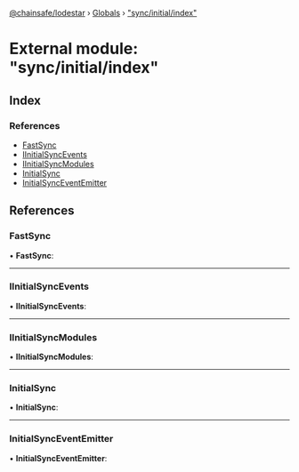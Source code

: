 [@chainsafe/lodestar](../README.md) › [Globals](../globals.md) › ["sync/initial/index"](_sync_initial_index_.md)

# External module: "sync/initial/index"

## Index

### References

* [FastSync](_sync_initial_index_.md#fastsync)
* [IInitialSyncEvents](_sync_initial_index_.md#iinitialsyncevents)
* [IInitialSyncModules](_sync_initial_index_.md#iinitialsyncmodules)
* [InitialSync](_sync_initial_index_.md#initialsync)
* [InitialSyncEventEmitter](_sync_initial_index_.md#initialsynceventemitter)

## References

###  FastSync

• **FastSync**:

___

###  IInitialSyncEvents

• **IInitialSyncEvents**:

___

###  IInitialSyncModules

• **IInitialSyncModules**:

___

###  InitialSync

• **InitialSync**:

___

###  InitialSyncEventEmitter

• **InitialSyncEventEmitter**:
